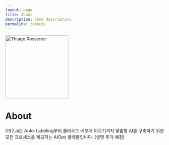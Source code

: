 ```yaml
---
layout: page
title: About
description: Some description.
permalink: /about/
---
```


<img class="img-rounded" src="/assets/img/uploads/profile.png" alt="Thiago Rossener" width="200">

# About

DS2.ai는 Auto-Labeling부터 클라우드 배포에 이르기까지 맞춤형 AI를 구축하기 위한 모든 프로세스를 제공하는 AIOps 플랫폼입니다.
(설명 추가 예정)
